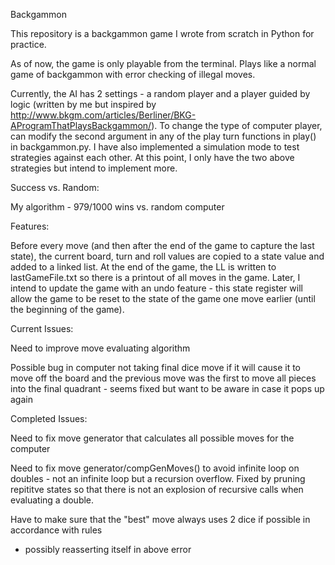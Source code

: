 Backgammon

This repository is a backgammon game I wrote from scratch in Python for practice.

As of now, the game is only playable from the terminal. Plays like a normal game of backgammon 
with error checking of illegal moves. 

Currently, the AI has 2 settings - a random player and a player guided by logic (written by me 
but inspired by http://www.bkgm.com/articles/Berliner/BKG-AProgramThatPlaysBackgammon/). To 
change the type of computer player, can modify the second argument in any of the play turn 
functions in play() in backgammon.py. I have also implemented a simulation mode to test 
strategies against each other. At this point, I only have the two above strategies but intend
to implement more.

Success vs. Random:

My algorithm - 979/1000 wins vs. random computer


Features:

Before every move (and then after the end of the game to capture the last state), 
the current board, turn and roll values are copied to a state value and added to a linked
list. At the end of the game, the LL is written to lastGameFile.txt so there is a printout
of all moves in the game. Later, I intend to update the game with an undo feature - this
state register will allow the game to be reset to the state of the game one move earlier 
(until the beginning of the game).


Current Issues:

Need to improve move evaluating algorithm


Possible bug in computer not taking final dice move if it will cause it to move off the board
and the previous move was the first to move all pieces into the final quadrant - seems fixed
but want to be aware in case it pops up again

Completed Issues:

Need to fix move generator that calculates all possible moves for the computer


Need to fix move generator/compGenMoves() to avoid infinite loop on doubles - not an infinite
  loop but a recursion overflow. Fixed by pruning repititve states so that there is not an 
  explosion of recursive calls when evaluating a double.


Have to make sure that the "best" move always uses 2 dice if possible in accordance with rules  
  - possibly reasserting itself in above error
